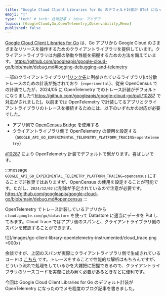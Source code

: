 ```yaml
---
title: "Google Cloud Client Libraries for Go のデフォルト計装が OTel になってた"
emoji: "🔭"
type: "tech" # tech: 技術記事 / idea: アイデア
topics: [GoogleCloud,Go,OpenTelemetry,Observability,Memo]
published: false
---
```


[Google Cloud Client Libraries for Go](https://github.com/googleapis/google-cloud-go/tree/main) は、Go アプリから Google Cloud のさまざまなリソースを操作するためのクライアントライブラリを提供しています。クライアントライブラリは内部の挙動や性能を把握するための方法を備えています。
https://github.com/googleapis/google-cloud-go/blob/main/debug.md#logging-debugging-and-telemetry

一部のクライアントライブラリ^[[リンク先](https://github.com/googleapis/google-cloud-go/blob/main/debug.md#tracing-experimental)に列挙されているライブラリ]は分散トレースのための計装が施されており（`experimental`）、従来 OpenCensus での計装でしたが、2024/05 に OpenTelemetry でのトレース計装がデフォルトになりました^[https://github.com/googleapis/google-cloud-go/pull/10287 で対応がされました]。以前までは OpenTelemetry で計装してるアプリとクライアントライブラリのトレースを接続するためには、以下のいずれかの対応が必要でした。
- アプリ側で [OpenCensus Bridge](https://pkg.go.dev/go.opentelemetry.io/otel/bridge/opencensus) を使用する
- クライアントライブラリ側で OpenTelemetry の使用を設定する（`GOOGLE_API_GO_EXPERIMENTAL_TELEMETRY_PLATFORM_TRACING`=`opentelemetry`）

[#10287](https://github.com/googleapis/google-cloud-go/pull/10287) により OpenTelemetry 計装でデフォルトで繋がります。喜ばしいです。

:::message
`GOOGLE_API_GO_EXPERIMENTAL_TELEMETRY_PLATFORM_TRACING=opencensus` にすることで非推奨ではありますが、OpenCensus の使用を設定することが可能です。ただし、`2024/12/02` に削除が予定されているので注意が必要です。
https://github.com/googleapis/google-cloud-go/blob/main/debug.md#opencensus
:::

OpenTelemetry でトレース計装しているアプリから `cloud.google.com/go/datastore` を使って Datastore に適当にデータを Put してみます。Cloud Trace ではアプリ側のスパンと、クライアントライブラリ側のスパンを確認することができます。

![](/images/gc-client-library-opentelemetry-instrumented/cloud_trace.png =900x)

余談ですが、上図のスパンが実際にクライアントライブラリ側で生成されているコードは [こちら](https://github.com/googleapis/google-cloud-go/blob/main/datastore/datastore.go#L645) です。トレースをすることで性能的な解析はもちろんですが、どういう流れで処理をしているかを大雑把に把握できるので、クライアントライブラリのソースコードを実際に読み解く必要があるときなどに便利です。

今回は Google Cloud Client Libraries for Go のデフォルト計装が OpenTelemetry になったのでメモ程度のブログ記事を書きました。